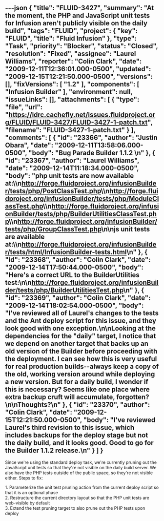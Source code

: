 ---json
{
  "title": "FLUID-3427",
  "summary": "At the moment, the PHP and JavaScript unit tests for Infusion aren't publicly visible on the daily build",
  "tags": "FLUID",
  "project": {
    "key": "FLUID",
    "title": "Fluid Infusion"
  },
  "type": "Task",
  "priority": "Blocker",
  "status": "Closed",
  "resolution": "Fixed",
  "assignee": "Laurel Williams",
  "reporter": "Colin Clark",
  "date": "2009-12-11T12:36:01.000-0500",
  "updated": "2009-12-15T12:21:50.000-0500",
  "versions": [],
  "fixVersions": [
    "1.2"
  ],
  "components": [
    "Infusion Builder"
  ],
  "environment": null,
  "issueLinks": [],
  "attachments": [
    {
      "type": "file",
      "url": "https://idrc.cachefly.net/issues.fluidproject.org/FLUID/FLUID-3427/FLUID-3427-1-patch.txt",
      "filename": "FLUID-3427-1-patch.txt"
    }
  ],
  "comments": [
    {
      "id": "23366",
      "author": "Justin Obara",
      "date": "2009-12-11T13:58:06.000-0500",
      "body": "Bug Parade Builder 1.1.2&#x20;\n"
    },
    {
      "id": "23367",
      "author": "Laurel Williams",
      "date": "2009-12-14T11:18:34.000-0500",
      "body": "php unit tests are now available at:\\\n<http://forge.fluidproject.org/infusionBuilder/tests/php/PostClassTest.php>\\\n<http://forge.fluidproject.org/infusionBuilder/tests/php/ModuleClassTest.php>\\\n<http://forge.fluidproject.org/infusionBuilder/tests/php/BuilderUtilitiesClassTest.php>\\\n<http://forge.fluidproject.org/infusionBuilder/tests/php/GroupClassTest.php>\n\njs unit tests are available at:\\\n<http://forge.fluidproject.org/infusionBuilder/tests/html/InfusionBuilder-tests.html>\n"
    },
    {
      "id": "23368",
      "author": "Colin Clark",
      "date": "2009-12-14T17:50:44.000-0500",
      "body": "Here's a correct URL to the BuilderUtilities test:\n\n<http://forge.fluidproject.org/infusionBuilder/tests/php/BuilderUtilitiesTest.php>\n"
    },
    {
      "id": "23369",
      "author": "Colin Clark",
      "date": "2009-12-14T18:02:54.000-0500",
      "body": "I've reviewed all of Laurel's changes to the tests and the Ant deploy script for this issue, and they look good with one exception.\n\nLooking at the dependencies for the \"daily\" target, I notice that we depend on another target that backs up an old version of the Builder before proceeding with the deployment. I can see how this is very useful for real production builds--always keep a copy of the old, working version around while deploying a new version. But for a daily build, I wonder if this is necessary? Seems like one place where extra backup cruft will accumulate, forgotten?\n\nThoughts?\n"
    },
    {
      "id": "23370",
      "author": "Colin Clark",
      "date": "2009-12-15T12:21:50.000-0500",
      "body": "I've reviewed Laurel's third revision to this issue, which includes backups for the deploy stage but not the daily build, and it looks good. Good to go for the Builder 1.1.2 release.\n"
    }
  ]
}
---
Since we're using the standard deploy task, we're currently pruning out the JavaScript unit tests so that they're not visible on the daily build server. We also have the PHP tests outside of the public space, so they're not visible either. Steps to fix:

1\. Parameterize the unit test pruning action from the current deploy script so that it is an optional phase\
2\. Restructure the current directory layout so that the PHP unit tests are web-visible by default\
3\. Extend the test pruning target to also prune out the PHP tests upon deploy

        